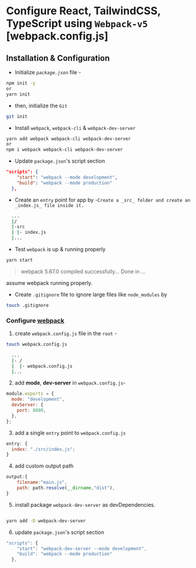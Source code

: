 # Configure React, TailwindCSS, TypeScript using `Webpack-v5` [webpack.config.js]

## Installation & Configuration

- Initialize _`package.json`_ file -

```sh
npm init -y
or
yarn init
```

- then, initialize the `Git`

```sh
git init
```

- Install `webpack`, `webpack-cli` & `webpack-dev-server`

```sh
yarn add webpack webpack-cli webpack-dev-server
or
npm i webpack webpack-cli webpack-dev-server
```

- Update `package.json`'s script section

```json
"scripts": {
    "start": "webpack --mode development",
    "build": "webpack --mode production"
  },
```

- Create an `entry` point for app by -`Create a _src_ folder and create an _index.js_ file inside it.`

```bash
  ...
  |/
  |-src
  | |- index.js
  |...
```

- Test `webpack` is up & running properly

```sh
yarn start
```

> webpack 5.67.0 compiled successfully...
> Done in ...

assume webpack running properly.

- Create `.gitignore` file to ignore large files like `node_modules` by

```sh
touch .gitignore

```

### Configure [webpack](https://webpack.js.org/)

1. create `webpack.config.js` file in the `root` -

```sh
touch webpack.config.js
```

```bash
  ...
  |- /
  |  |- webpack.config.js
  |...
```

2. add **mode**, **dev-server** in `webpack.config.js`-

```javascript
module.exports = {
  mode: "development",
  devServer: {
    port: 8080,
  },
};
```

3. add a single `entry` point to `webpack.config.js`

```javascript
entry: {
  index: "./src/index.js";
}
```

4. add custom output path

```javascript
output:{
    filename:"main.js",
    path: path.resolve(__dirname,"dist"),
}
```

5. install package `webpack-dev-server` as devDependencies.

```bash

yarn add -D webpack-dev-server

```

6. update `package.json`'s script section

```javascript
"scripts": {
    "start": "webpack-dev-server --mode development",
    "build": "webpack --mode production"
  },
```
